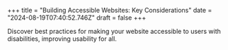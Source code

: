 +++
title = "Building Accessible Websites: Key Considerations"
date = "2024-08-19T07:40:52.746Z"
draft = false
+++

  Discover best practices for making your website accessible to users with disabilities, improving usability for all.
        